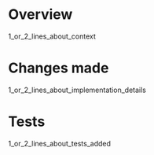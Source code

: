# Overview 
1_or_2_lines_about_context

# Changes made
1_or_2_lines_about_implementation_details

# Tests
1_or_2_lines_about_tests_added
